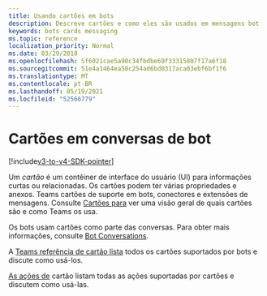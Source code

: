 ```yaml
---
title: Usando cartões em bots
description: Descreve cartões e como eles são usados em mensagens bot
keywords: bots cards messaging
ms.topic: reference
localization_priority: Normal
ms.date: 03/29/2018
ms.openlocfilehash: 5f6021cae5a90c34fbdbe69f33315807f17a6f18
ms.sourcegitcommit: 51e4a1464ea58c254ad6bd0317aca03ebf6bf1f6
ms.translationtype: MT
ms.contentlocale: pt-BR
ms.lasthandoff: 05/19/2021
ms.locfileid: "52566779"
---
```

# <a name="cards-in-bot-conversations"></a>Cartões em conversas de bot

[!include[v3-to-v4-SDK-pointer](~/includes/v3-to-v4-pointer-bots.md)]

Um *cartão* é um contêiner de interface do usuário (UI) para informações curtas ou relacionadas. Os cartões podem ter várias propriedades e anexos. Teams cartões de suporte em bots, conectores e extensões de mensagens. Consulte [Cartões para](~/task-modules-and-cards/what-are-cards.md) ver uma visão geral de quais cartões são e como Teams os usa.

Os bots usam cartões como parte das conversas. Para obter mais informações, consulte [Bot Conversations](~/resources/bot-v3/bot-conversations/bots-conversations.md).

A [Teams referência de cartão lista](~/task-modules-and-cards/cards/cards-reference.md) todos os cartões suportados por bots e discute como usá-los.

[As ações de](~/task-modules-and-cards/cards/cards-actions.md) cartão listam todas as ações suportadas por cartões e discutem como usá-las.

